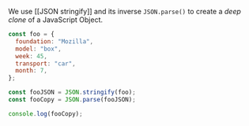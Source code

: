 We use [[JSON stringify]] and its inverse `JSON.parse()` to create a _deep clone_ of a JavaScript Object.

```js
const foo = {
  foundation: "Mozilla",
  model: "box",
  week: 45,
  transport: "car",
  month: 7,
};

const fooJSON = JSON.stringify(foo);
const fooCopy = JSON.parse(fooJSON);

console.log(fooCopy);
```
